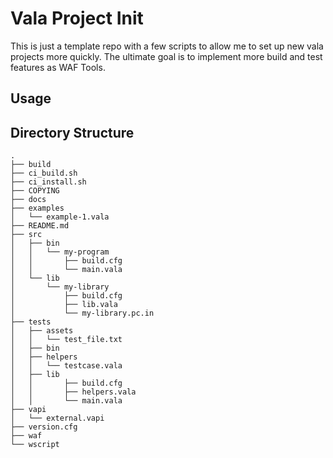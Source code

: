 Vala Project Init
=================

This is just a template repo with a few scripts to allow me to set up new
vala projects more quickly. The ultimate goal is to implement more build and
test features as WAF Tools.

Usage
-----

Directory Structure
-------------------

    .
    ├── build
    ├── ci_build.sh
    ├── ci_install.sh
    ├── COPYING
    ├── docs
    ├── examples
    │   └── example-1.vala
    ├── README.md
    ├── src
    │   ├── bin
    │   │   └── my-program
    │   │       ├── build.cfg
    │   │       └── main.vala
    │   └── lib
    │       └── my-library
    │           ├── build.cfg
    │           ├── lib.vala
    │           └── my-library.pc.in
    ├── tests
    │   ├── assets
    │   │   └── test_file.txt
    │   ├── bin
    │   ├── helpers
    │   │   └── testcase.vala
    │   ├── lib
    │   │       ├── build.cfg
    │   │       ├── helpers.vala
    │   │       └── main.vala
    ├── vapi
    │   └── external.vapi
    ├── version.cfg
    ├── waf
    └── wscript

